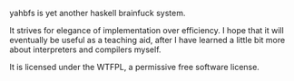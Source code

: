 yahbfs is yet another haskell brainfuck system.

It strives for elegance of implementation over efficiency.
I hope that it will eventually be useful as a teaching aid,
after I have learned a little bit more about interpreters and compilers myself.

It is licensed under the WTFPL, a permissive free software license.
